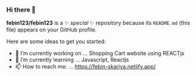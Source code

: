 ### Hi there 👋


**febin123/febin123** is a ✨ _special_ ✨ repository because its `README.md` (this file) appears on your GitHub profile.

Here are some ideas to get you started:

- 🔭 I’m currently working on ... Shopping Cart website using REACTjs
- 🌱 I’m currently learning ... Javascript, Reactjs
- 📫 How to reach me: ... https://febin-skariya.netlify.app/
<!--
- 👯 I’m looking to collaborate on ...
- 🤔 I’m looking for help with ...
- 💬 Ask me about ...

- 😄 Pronouns: ...
- ⚡ Fun fact: ...
-->
